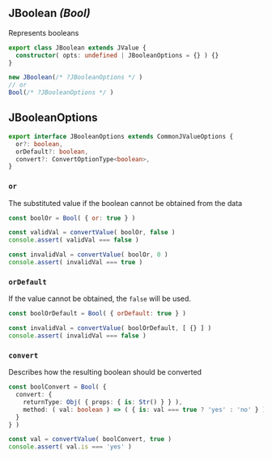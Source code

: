 ## JBoolean _(Bool)_

Represents booleans

```ts
export class JBoolean extends JValue {
  constructor( opts: undefined | JBooleanOptions = {} ) {}
}

new JBoolean(/* ?JBooleanOptions */ )
// or
Bool(/* ?JBooleanOptions */ )
```

## JBooleanOptions

```ts
export interface JBooleanOptions extends CommonJValueOptions {
  or?: boolean,
  orDefault?: boolean,
  convert?: ConvertOptionType<boolean>,
}
```

### ```or```

The substituted value if the boolean cannot be obtained from the data

```js
const boolOr = Bool( { or: true } )

const validVal = convertValue( boolOr, false )
console.assert( validVal === false )

const invalidVal = convertValue( boolOr, 0 )
console.assert( invalidVal === true )
```

### ```orDefault```

If the value cannot be obtained, the `false` will be used.

```js
const boolOrDefault = Bool( { orDefault: true } )

const invalidVal = convertValue( boolOrDefault, [ {} ] )
console.assert( invalidVal === false )
```

### ```convert```

Describes how the resulting boolean should be converted

```ts
const boolConvert = Bool( {
  convert: {
    returnType: Obj( { props: { is: Str() } } ),
    method: ( val: boolean ) => ( { is: val === true ? 'yes' : 'no' } )
  }
} )

const val = convertValue( boolConvert, true )
console.assert( val.is === 'yes' )
```
